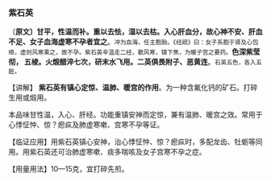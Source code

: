 ### 紫石英

〔**原文〕甘平，性温而补。重以去怯，湿以去枯。入心肝血分，故心神不安、肝血不足、女子血海虚寒不孕者宜之**。<small>冲为血海，任主胞胎。《经疏》曰：女子系胞于肾及心包络，虚则风寒乘之，故不孕。紫石英辛温走二经，散风寒，镇下焦，为暖子宫之要药。</small>**色深紫莹彻， 五棱。火煅醋淬七次，研末水飞用。二英俱畏附子、恶黄连**。<small>石英五色，各入五脏。</small>

【讲解】 **紫石英有镇心定惊、温肺、暖宫的作用**。为一种含氟化钙的矿石。打碎生用或煅用。

本品味甘性温，入心、肝经。功能重镇安神而定惊，兼有温肺、暖宫之效。常用于心悸怔忡、惊？瘛疭及肺虚寒嗽、宫寒不孕等证。

【临证应用】用紫石英镇心安神，治心悸怔忡、惊？瘛疭时，多配龙齿、牡蛎等同用。用紫石英还可治肺虚寒嗽、痰多喘咳及女子宫寒不孕之症。

【用量用法】10—15克，宜打碎先煎。
